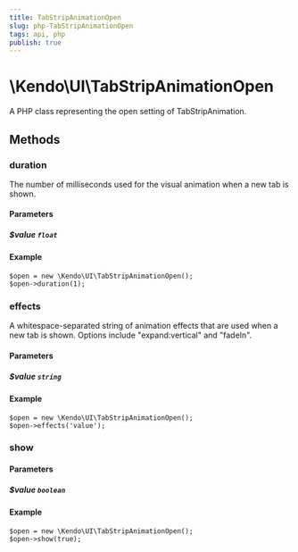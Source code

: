 ```yaml
---
title: TabStripAnimationOpen
slug: php-TabStripAnimationOpen
tags: api, php
publish: true
---
```


# \Kendo\UI\TabStripAnimationOpen

A PHP class representing the open setting of TabStripAnimation.


## Methods

### duration
The number of milliseconds used for the visual animation when a new tab is shown.
#### Parameters

##### $value `float`



#### Example 
    $open = new \Kendo\UI\TabStripAnimationOpen();
    $open->duration(1);

### effects
A whitespace-separated string of animation effects that are used when a new tab is shown. Options include
"expand:vertical" and "fadeIn".
#### Parameters

##### $value `string`



#### Example 
    $open = new \Kendo\UI\TabStripAnimationOpen();
    $open->effects('value');

### show

#### Parameters

##### $value `boolean`



#### Example 
    $open = new \Kendo\UI\TabStripAnimationOpen();
    $open->show(true);

